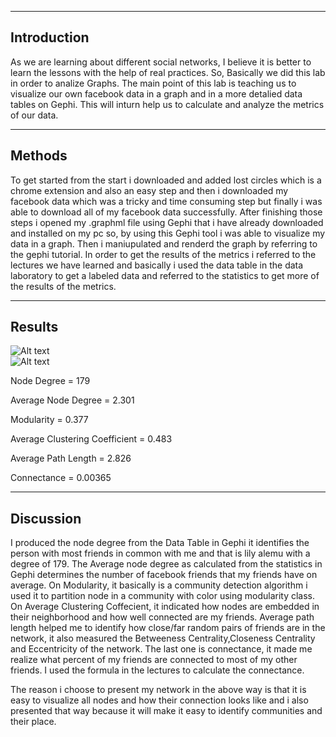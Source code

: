 
-------------
Introduction
-------------

As we are learning about different social networks, I believe it is better to learn the lessons with the help of real practices. So, Basically we did this lab in order to analize Graphs. The main point of this lab is teaching us to visualize our own facebook data in a graph and in a more detalied data tables on Gephi. This will inturn help us to calculate and analyze the metrics of our data.

--------
Methods
--------

To get started from the start i downloaded and added lost circles which is a chrome extension and also an easy step and then i downloaded my facebook data which was a tricky and time consuming step but finally i was able to download all of my facebook data successfully. After finishing those steps i opened my .graphml file using Gephi that i have already downloaded and installed on my pc so, by using this Gephi tool i was able to visualize my data in a graph. Then i maniupulated and renderd the graph by referring to the gephi tutorial. In order to get the results of the metrics i referred to the lectures we have learned and basically i used the data table in the data laboratory to get a labeled data and referred to the statistics to get more of the results of the metrics.


---------
Results
---------

![Alt text](C:\Users\test\Desktop\socialnets18\socialnets18\assignments\newfacebook.svg)  
![Alt text](socialnets18\assignments\newfacebook.svg)

Node Degree = 179

Average Node Degree = 2.301

Modularity = 0.377

Average Clustering Coefficient = 0.483

Average Path Length = 2.826

Connectance = 0.00365


------------
Discussion
------------

I produced the node degree from the Data Table  in Gephi it identifies the person with most friends in common with me and that is lily alemu with a degree of 179. The Average node degree as calculated from the statistics in Gephi determines the number of facebook friends that my friends have on average. On Modularity, it basically is a community detection algorithm i used it to partition node in a community with color using modularity class. On Average Clustering Coffecient, it indicated how nodes are embedded in their neighborhood and how well connected are my friends. Average path length helped me to identify how close/far random pairs of friends are in the network, it also measured the Betweeness Centrality,Closeness Centrality and Eccentricity of the network. The last one is connectance, it made me realize what percent of my friends are connected to most of my other friends. I used the formula in the lectures to calculate the connectance.

The reason i choose to present my network in the above way is that it is easy to visualize all nodes and how their connection looks like and i also presented that way because it will make it easy to identify communities and their place.  

   